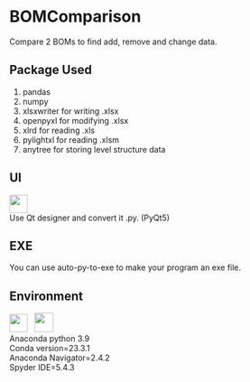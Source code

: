 # BOMComparison
Compare 2 BOMs to find add, remove and change data.<br>
## Package Used<br>
1. pandas
2. numpy
3. xlsxwriter for writing .xlsx
4. openpyxl for modifying .xlsx
5. xlrd for reading .xls
6. pylightxl for reading .xlsm
7. anytree for storing level structure data
## UI
<a href="https://doc.qt.io/qt-6/qt-intro.html"><img src="https://w7.pngwing.com/pngs/794/1022/png-transparent-qt-creator-qt-quick-the-qt-company-posted-write-text-trademark-rectangle-thumbnail.png" style="width:32px;height:32px"/></a><br>
Use Qt designer and convert it .py. (PyQt5)
## EXE
You can use auto-py-to-exe to make your program an exe file.
## Environment
<a href="https://www.python.org/"><img src="https://github.com/GelzoneCC/BOMComparison/assets/24203936/6257e960-91fe-4c52-b942-dfda437da435" style="width:32px;height:32px"></a> &nbsp; <img src="https://github.com/GelzoneCC/BOMComparison/assets/24203936/bc9083b8-b3c1-4134-ab73-ad33a2e6b383" style="width:34px;height:34px"><br>
Anaconda python 3.9<br>
Conda version=23.3.1<br>
Anaconda Navigator=2.4.2<br>
Spyder IDE=5.4.3
